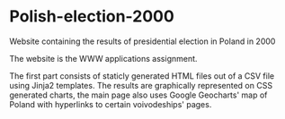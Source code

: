 # Polish-election-2000
Website containing the results of presidential election in Poland in 2000

The website is the WWW applications assignment.

The first part consists of staticly generated HTML files out of a CSV file using Jinja2 templates. The results are graphically represented on CSS generated charts, the main page also uses Google Geocharts' map of Poland with hyperlinks to certain voivodeships' pages.
